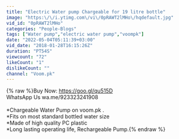```yaml
---
title: "Electric Water pump Chargeable for 19 litre bottle"
image: "https:\/\/i.ytimg.com\/vi\/0pRAWT2lMHo\/hqdefault.jpg"
vid_id: "0pRAWT2lMHo"
categories: "People-Blogs"
tags: ["Water pump","electric water pump","voompk"]
date: "2022-05-04T05:11:39+03:00"
vid_date: "2018-01-28T16:15:26Z"
duration: "PT54S"
viewcount: "72"
likeCount: "1"
dislikeCount: ""
channel: "Voom.pk"
---
```

{% raw %}Buy Now: <a rel="nofollow" target="blank" href="https://goo.gl/qu515D">https://goo.gl/qu515D</a><br />WhatsApp Us wa.me/923323241908<br /><br />*Chargeable Water Pump on voom.pk .<br />*Fits on most standard bottled water size<br />*Made of high quality PC plastic<br />*Long lasting operating life, Rechargeable Pump.{% endraw %}
